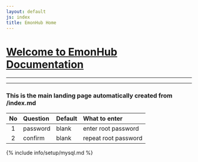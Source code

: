 ```yaml
---
layout: default
js: index
title: EmonHub Home
---
```



# [**Welcome to EmonHub Documentation**]({{site.base}})

----------------------------------
----------------------------------

### This is the main landing page automatically created from /index.md


| No | Question | Default | What to enter |
| :---: | :------------------------------------ | :--- | :--- |
| 1 | password | blank | enter root password |
| 2 | confirm | blank | repeat root password |






{% include info/setup/mysql.md %}
